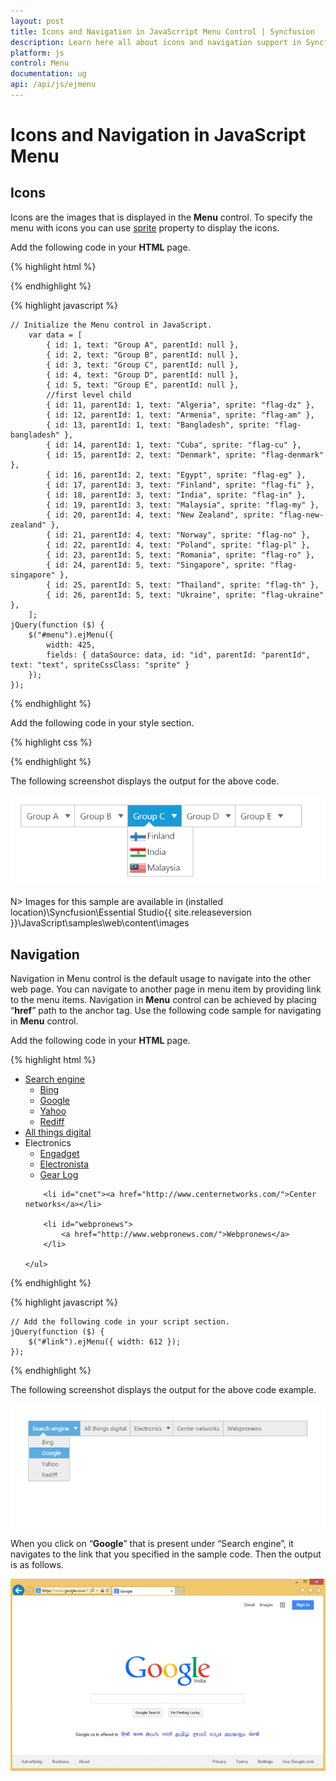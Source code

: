 ```yaml
---
layout: post
title: Icons and Navigation in JavaScrript Menu Control | Syncfusion
description: Learn here all about icons and navigation support in Syncfusion Essential JavaScript Menu control, it's elements and more.
platform: js
control: Menu
documentation: ug
api: /api/js/ejmenu
---
```


# Icons and Navigation in JavaScript Menu

## Icons

Icons are the images that is displayed in the **Menu** control. To specify the menu with icons you can use [sprite](https://help.syncfusion.com/api/js/ejmenu#members:fields-spritecssclass) property to display the icons. 

Add the following code in your **HTML** page.

{% highlight html %}

        
<div class="content-container-fluid">
    <div class="row">
        <div class="cols-sample-area">
            <ul id="menu"></ul>
        </div>
    </div>
</div>

{% endhighlight %}

{% highlight javascript %}


    // Initialize the Menu control in JavaScript.
        var data = [
            { id: 1, text: "Group A", parentId: null },
            { id: 2, text: "Group B", parentId: null },
            { id: 3, text: "Group C", parentId: null },
            { id: 4, text: "Group D", parentId: null },
            { id: 5, text: "Group E", parentId: null },
            //first level child
            { id: 11, parentId: 1, text: "Algeria", sprite: "flag-dz" },
            { id: 12, parentId: 1, text: "Armenia", sprite: "flag-am" },
            { id: 13, parentId: 1, text: "Bangladesh", sprite: "flag-bangladesh" },
            { id: 14, parentId: 1, text: "Cuba", sprite: "flag-cu" },
            { id: 15, parentId: 2, text: "Denmark", sprite: "flag-denmark" },
            { id: 16, parentId: 2, text: "Egypt", sprite: "flag-eg" },
            { id: 17, parentId: 3, text: "Finland", sprite: "flag-fi" },
            { id: 18, parentId: 3, text: "India", sprite: "flag-in" },
            { id: 19, parentId: 3, text: "Malaysia", sprite: "flag-my" },
            { id: 20, parentId: 4, text: "New Zealand", sprite: "flag-new-zealand" },
            { id: 21, parentId: 4, text: "Norway", sprite: "flag-no" },
            { id: 22, parentId: 4, text: "Poland", sprite: "flag-pl" },
            { id: 23, parentId: 5, text: "Romania", sprite: "flag-ro" },
            { id: 24, parentId: 5, text: "Singapore", sprite: "flag-singapore" },
            { id: 25, parentId: 5, text: "Thailand", sprite: "flag-th" },
            { id: 26, parentId: 5, text: "Ukraine", sprite: "flag-ukraine" },            
        ];
    jQuery(function ($) {
        $("#menu").ejMenu({
            width: 425,
            fields: { dataSource: data, id: "id", parentId: "parentId", text: "text", spriteCssClass: "sprite" }
        });
    });


{% endhighlight %}


Add the following code in your style section.



{% highlight css %}


<style type="text/css">
        #menu {
            margin-left: 50px;
        }
        .e-menu li > ul > li > a {
            padding: 3px 24px 3px 35px;
        }
        [class^="flag-"],
        [class*="flag-"] {
            background-image: url("../content/images/autocomplete/flags.png");
            height: 14px;
            left: 2px;
            top: 4px;
            width: 24px;
        }
        .flag-am {background-position: -25px 0;}
        .flag-bangladesh {background-position: -75px 0;}
        .flag-cu {background-position: -25px -15px;}
        .flag-denmark {background-position: -50px -15px;}
        .flag-dz {background-position: -75px -15px;}
        .flag-eg {background-position: -125px -15px;}
        .flag-fi {background-position: -25px -30px;}
        .flag-id {background-position: -100px -30px;}
        .flag-in {background-position: -125px -30px;}
        .flag-my {background-position: -25px -45px;}
        .flag-no {background-position: -75px -45px;}
        .flag-new-zealand {background-position: -100px -45px;}
        .flag-pl {background-position: -125px -45px;}
        .flag-ro {background-position: -50px -60px;}
        .flag-singapore {background-position: -100px -60px;}
        .flag-th {background-position: -125px -60px;}
        .flag-ukraine {background-position: -25px -75px;}
    </style>


{% endhighlight %}



The following screenshot displays the output for the above code.                                                                                                       

![Icons in JavaScript Menu.](icons-and-navigation_images/javascript-menu-icons.png) 

N> Images for this sample are available in (installed location)\Syncfusion\Essential Studio\{{ site.releaseversion }}\JavaScript\samples\web\content\images<br/>

## Navigation

Navigation in Menu control is the default usage to navigate into the other web page. You can navigate to another page in menu item by providing link to the menu items. Navigation in **Menu** control can be achieved by placing “**href**” path to the anchor tag. Use the following code sample for navigating in **Menu** control.

Add the following code in your **HTML** page.

{% highlight html %}

        
<div>
    <ul id="link">
        <li id="searchengine">
            <a href="#">Search engine</a>
            <ul>
                <li><a href="http://www.bing.com/">Bing</a></li>
                <li><a href="https://www.google.co.in/">Google</a></li>
                <li><a href="https://in.yahoo.com/">Yahoo</a></li>
                <li><a href="http://www.rediff.com/">Rediff</a></li>
            </ul>
        </li>
        <li id="atd"><a href="http://allthingsd.com/">All things digital</a></li>
        <li id="electronics">
            <a>Electronics</a>
            <ul>
                <li>
                    <a href="http://www.engadget.com/">Engadget</a>
                </li>
                <li><a href="http://www.electronista.com/">Electronista</a></li>
                <li><a href="http://www.gearlog.com/">Gear Log</a></li>
            </ul>
        </li>

        <li id="cnet"><a href="http://www.centernetworks.com/">Center networks</a></li>

        <li id="webpronews">
            <a href="http://www.webpronews.com/">Webpronews</a>
        </li>

    </ul>
</div>


{% endhighlight %}

{% highlight javascript %}

 
    // Add the following code in your script section.
    jQuery(function ($) {
        $("#link").ejMenu({ width: 612 });
    });


{% endhighlight %}

The following screenshot displays the output for the above code example.            

![Navigation in JavaScript Menu.](icons-and-navigation_images/javascript-menu-navigation.png) 


When you click on “**Google**” that is present under “Search engine”, it navigates to the link that you specified in the sample code. Then the output is as follows.

![Search engine in JavaScript Menu.](icons-and-navigation_images/javascript-menu-search-engine.png)


